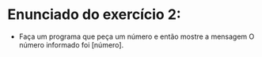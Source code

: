 # Enunciado do exercício 2:
- Faça um programa que peça um número e então mostre a mensagem O número informado foi [número].